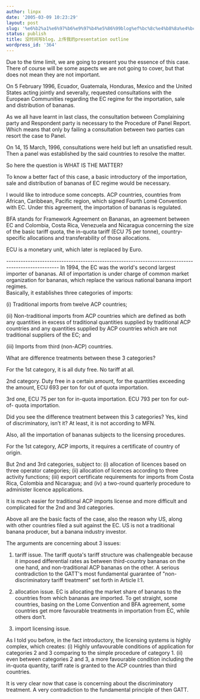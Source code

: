 ```yaml
---
author: linpx
date: '2005-03-09 10:23:29'
layout: post
slug: '%e6%b2%a1%e6%97%b6%e9%97%b4%e5%86%99blog%ef%bc%8c%e4%b8%8a%e4%bc%a0%e6%88%91%e7%9a%84presentation-outline'
status: publish
title: 没时间写blog，上传我的presentation outline
wordpress_id: '364'
---
```


Due to the time limit, we are going to present you the essence of this case.
There of course will be some aspects we are not going to cover, but that does
not mean they are not important.

On 5 February 1996, Ecuador, Guatemala, Honduras, Mexico and the United States
acting jointly and severally, requested consultations with the European
Communities regarding the EC regime for the importation, sale and distribution
of bananas.

As we all have learnt in last class, the consultation between Complaining
party and Respondent party is necessary to the Procedure of Panel Report.
Which means that only by failing a consultation between two parties can resort
the case to Panel.

On 14, 15 March, 1996, consultations were held but left an unsatisfied result.
Then a panel was established by the said countries to resolve the matter.

So here the question is WHAT IS THE MATTER?

To know a better fact of this case, a basic introductory of the importation,
sale and distribution of bananas of EC regime would be necessary.

I would like to introduce some concepts. ACP countries, countries from
African, Caribbean, Pacific region, which signed Fourth Lomé Convention with
EC. Under this agreement, the importation of bananas is regulated.

BFA stands for Framework Agreement on Bananas, an agreement between EC and
Colombia, Costa Rica, Venezuela and Nicaragua concerning the size of the basic
tariff quota, the in-quota tariff (ECU 75 per tonne), country-specific
allocations and transferability of those allocations.

ECU is a monetary unit, which later is replaced by Euro.

---------------------------------------------------------------------------------------------------- In 1994, the EC was the world's second largest importer of bananas. All of importation is under charge of common market organization for bananas, which replace the various national banana import regimes.  
Basically, it establishes three categories of imports:

(i) Traditional imports from twelve ACP countries;

(ii) Non-traditional imports from ACP countries which are defined as both any
quantities in excess of traditional quantities supplied by traditional ACP
countries and any quantities supplied by ACP countries which are not
traditional suppliers of the EC; and

(iii) Imports from third (non-ACP) countries.

What are difference treatments between these 3 categories?

For the 1st category, it is all duty free. No tariff at all.

2nd category. Duty free in a certain amount, for the quantities exceeding the
amount, ECU 693 per ton for out of quota importation.

3rd one, ECU 75 per ton for in-quota importation. ECU 793 per ton for out-of-
quota importation.

Did you see the difference treatment between this 3 categories? Yes, kind of
discriminatory, isn’t it? At least, it is not according to MFN.

Also, all the importation of bananas subjects to the licensing procedures.

For the 1st category, ACP imports, it requires a certificate of country of
origin.

But 2nd and 3rd categories, subject to: (i) allocation of licences based on
three operator categories; (ii) allocation of licences according to three
activity functions; (iii) export certificate requirements for imports from
Costa Rica, Colombia and Nicaragua; and (iv) a two-round quarterly procedure
to administer licence applications.

It is much easier for traditional ACP imports license and more difficult and
complicated for the 2nd and 3rd categories.

Above all are the basic facts of the case, also the reason why US, along with
other countries filed a suit against the EC. US is not a traditional banana
producer, but a banana industry investor.

The arguments are concerning about 3 issues:

1. tariff issue. The tariff quota's tariff structure was challengeable because
it imposed differential rates as between third-country bananas on the one
hand, and non-traditional ACP bananas on the other. A serious contradiction to
the GATT's most fundamental guarantee of "non-discriminatory tariff treatment"
set forth in Article I:1.

2. allocation issue. EC is allocating the market share of bananas to the
countries from which bananas are imported. To get straight, some countries,
basing on the Lome Convention and BFA agreement, some countries get more
favourable treatments in importation from EC, while others don’t.

3. import licensing issue.

As I told you before, in the fact introductory, the licensing systems is
highly complex, which creates: (i) Highly unfavourable conditions of
application for categories 2 and 3 comparing to the simple procedure of
category 1. (ii) even between categories 2 and 3, a more favourable condition
including the in-quota quantity, tariff rate is granted to the ACP countries
than third countries.

It is very clear now that case is concerning about the discriminatory
treatment. A very contradiction to the fundamental principle of then GATT.

